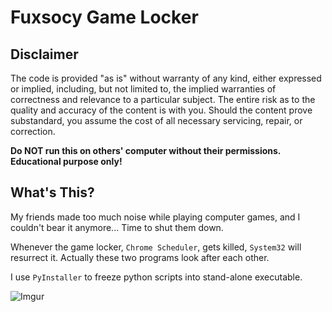 # Fuxsocy Game Locker

## Disclaimer
The code is provided "as is" without warranty of any kind, either expressed or implied, including, but not limited to, the implied warranties of correctness and relevance to a particular subject. The entire risk as to the quality and accuracy of the content is with you. Should the content prove substandard, you assume the cost of all necessary servicing, repair, or correction.

**Do NOT run this on others' computer without their permissions. Educational purpose only!**


## What's This?
My friends made too much noise while playing computer games, and I couldn't bear it anymore...
Time to shut them down. 

Whenever the game locker, `Chrome Scheduler`, gets killed, `System32` will resurrect it.
Actually these two programs look after each other.

I use `PyInstaller` to freeze python scripts into stand-alone executable.

![Imgur](https://i.imgur.com/9g2PgPA.jpg)
